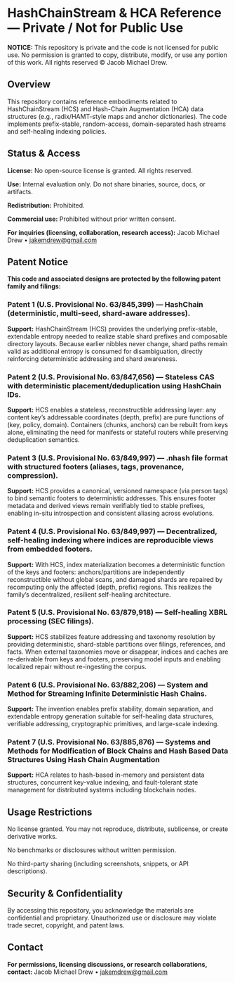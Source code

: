 # HashChainStream & HCA Reference — Private / Not for Public Use

**NOTICE:** This repository is private and the code is not licensed for public use.
No permission is granted to copy, distribute, modify, or use any portion of this work.
All rights reserved © Jacob Michael Drew.

## Overview

This repository contains reference embodiments related to HashChainStream (HCS) and Hash-Chain Augmentation (HCA) data structures (e.g., radix/HAMT-style maps and anchor dictionaries).
The code implements prefix-stable, random-access, domain-separated hash streams and self-healing indexing policies.

## Status & Access

**License:** No open-source license is granted. All rights reserved.

**Use:** Internal evaluation only. Do not share binaries, source, docs, or artifacts.

**Redistribution:** Prohibited.

**Commercial use:** Prohibited without prior written consent.

**For inquiries (licensing, collaboration, research access):**
Jacob Michael Drew • jakemdrew@gmail.com 

## Patent Notice

**This code and associated designs are protected by the following patent family and filings:**

### Patent 1 (U.S. Provisional No. 63/845,399) — HashChain (deterministic, multi-seed, shard-aware addresses).

**Support:** HashChainStream (HCS) provides the underlying prefix-stable, extendable entropy needed to realize stable shard prefixes and composable directory layouts. Because earlier nibbles never change, shard paths remain valid as additional entropy is consumed for disambiguation, directly reinforcing deterministic addressing and shard awareness.

### Patent 2 (U.S. Provisional No. 63/847,656) — Stateless CAS with deterministic placement/deduplication using HashChain IDs.

**Support:** HCS enables a stateless, reconstructible addressing layer: any content key’s addressable coordinates (depth, prefix) are pure functions of (key, policy, domain). Containers (chunks, anchors) can be rebuilt from keys alone, eliminating the need for manifests or stateful routers while preserving deduplication semantics.

### Patent 3 (U.S. Provisional No. 63/849,997) — .nhash file format with structured footers (aliases, tags, provenance, compression).

**Support:** HCS provides a canonical, versioned namespace (via person tags) to bind semantic footers to deterministic addresses. This ensures footer metadata and derived views remain verifiably tied to stable prefixes, enabling in-situ introspection and consistent aliasing across evolutions.

### Patent 4 (U.S. Provisional No. 63/849,997) — Decentralized, self-healing indexing where indices are reproducible views from embedded footers.

**Support:** With HCS, index materialization becomes a deterministic function of the keys and footers: anchors/partitions are independently reconstructible without global scans, and damaged shards are repaired by recomputing only the affected (depth, prefix) regions. This realizes the family’s decentralized, resilient self-healing architecture.

### Patent 5 (U.S. Provisional No. 63/879,918) — Self-healing XBRL processing (SEC filings).

**Support:** HCS stabilizes feature addressing and taxonomy resolution by providing deterministic, shard-stable partitions over filings, references, and facts. When external taxonomies move or disappear, indices and caches are re-derivable from keys and footers, preserving model inputs and enabling localized repair without re-ingesting the corpus.

### Patent 6 (U.S. Provisional No. 63/882,206) — System and Method for Streaming Infinite Deterministic Hash Chains.

**Support:** The invention enables prefix stability, domain separation, and extendable entropy generation suitable for self-healing data structures, verifiable addressing, cryptographic primitives, and large-scale indexing.

### Patent 7 (U.S. Provisional No. 63/885,876) —  Systems and Methods for Modification of Block Chains and Hash Based Data Structures Using Hash Chain Augmentation

**Support:** HCA relates to hash-based in-memory and persistent data structures, concurrent key-value indexing, and fault-tolerant state management for distributed systems including blockchain nodes.

## Usage Restrictions

No license granted. You may not reproduce, distribute, sublicense, or create derivative works.

No benchmarks or disclosures without written permission.

No third-party sharing (including screenshots, snippets, or API descriptions).

## Security & Confidentiality

By accessing this repository, you acknowledge the materials are confidential and proprietary.
Unauthorized use or disclosure may violate trade secret, copyright, and patent laws.

## Contact

**For permissions, licensing discussions, or research collaborations, contact:**
Jacob Michael Drew • jakemdrew@gmail.com
